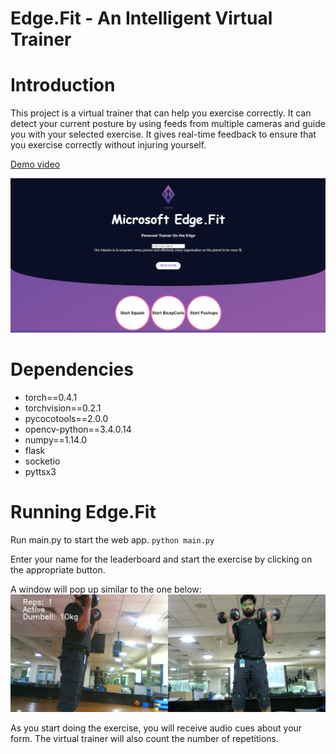 # Edge.Fit - An Intelligent Virtual Trainer
# Introduction

This project is a virtual trainer that can help you exercise correctly. It can detect your current posture by using feeds from multiple cameras and guide you with your selected exercise. It gives real-time feedback to ensure that you exercise correctly without injuring yourself.

[Demo video](https://www.youtube.com/watch?v=VLFEikGUWUI)

![](./samples/indexpage.PNG)

# Dependencies
* torch==0.4.1
* torchvision==0.2.1
* pycocotools==2.0.0
* opencv-python==3.4.0.14
* numpy==1.14.0
* flask
* socketio
* pyttsx3

# Running Edge.Fit
Run main.py to start the web app.
`python main.py`

Enter your name for the leaderboard and start the exercise by clicking on the appropriate button.

A window will pop up similar to the one below:
![](./samples/demowindow.png)

As you start doing the exercise, you will receive audio cues about your form. The virtual trainer will also count the number of repetitions.
